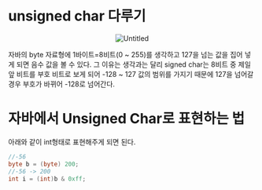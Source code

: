 # unsigned char 다루기

<div align="center">

![Untitled](https://user-images.githubusercontent.com/45007556/139854350-58e48fea-313e-49af-8dcc-45cb19c0c0fb.png)

</div>

자바의 byte 자료형에 1바이트=8비트(0 ~ 255)를 생각하고 127을 넘는 값을 집어 넣게 되면 음수 값을 볼 수 있다. 그 이유는 생각과는 달리 signed char는 8비트 중 제일 앞 비트를 부호 비트로 보게 되어 -128 ~ 127 값의 범위를 가지기 때문에 127을 넘어갈 경우 부호가 바뀌어 -128로 넘어간다.

# 자바에서 Unsigned Char로 표현하는 법

아래와 같이 int형태로 표현해주게 되면 된다.

```java
//-56
byte b = (byte) 200;
//-56 -> 200
int i = (int)b & 0xff;
```
